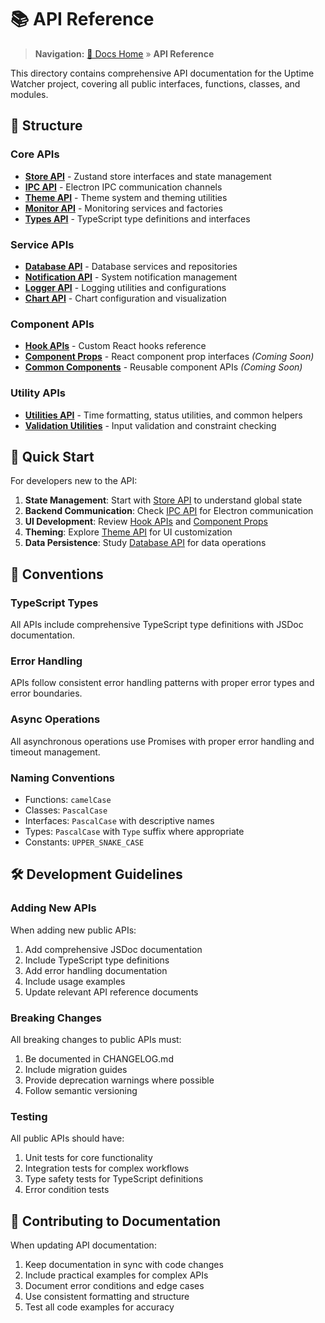 # 📚 API Reference

> **Navigation:** [📖 Docs Home](../README) » **API Reference**

This directory contains comprehensive API documentation for the Uptime Watcher project, covering all public interfaces, functions, classes, and modules.

## 📁 Structure

### Core APIs

- **[Store API](store-api/)** - Zustand store interfaces and state management
- **[IPC API](ipc-api/)** - Electron IPC communication channels
- **[Theme API](theme-api/)** - Theme system and theming utilities
- **[Monitor API](monitor-api/)** - Monitoring services and factories
- **[Types API](types-api/)** - TypeScript type definitions and interfaces

### Service APIs

- **[Database API](database-api/)** - Database services and repositories
- **[Notification API](notification-api/)** - System notification management
- **[Logger API](logger-api/)** - Logging utilities and configurations
- **[Chart API](chart-api/)** - Chart configuration and visualization

### Component APIs

- **[Hook APIs](hook-apis/)** - Custom React hooks reference
- **[Component Props](component-props/)** - React component prop interfaces *(Coming Soon)*
- **[Common Components](common-component-apis/)** - Reusable component APIs *(Coming Soon)*

### Utility APIs

- **[Utilities API](utilities-api/)** - Time formatting, status utilities, and common helpers
- **[Validation Utilities](validation-utils-api/)** - Input validation and constraint checking

## 🚀 Quick Start

For developers new to the API:

1. **State Management**: Start with [Store API](store-api/) to understand global state
2. **Backend Communication**: Check [IPC API](ipc-api/) for Electron communication
3. **UI Development**: Review [Hook APIs](hook-apis/) and [Component Props](component-props/)
4. **Theming**: Explore [Theme API](theme-api/) for UI customization
5. **Data Persistence**: Study [Database API](database-api/) for data operations

## 📖 Conventions

### TypeScript Types

All APIs include comprehensive TypeScript type definitions with JSDoc documentation.

### Error Handling

APIs follow consistent error handling patterns with proper error types and error boundaries.

### Async Operations

All asynchronous operations use Promises with proper error handling and timeout management.

### Naming Conventions

- Functions: `camelCase`
- Classes: `PascalCase`
- Interfaces: `PascalCase` with descriptive names
- Types: `PascalCase` with `Type` suffix where appropriate
- Constants: `UPPER_SNAKE_CASE`

## 🛠️ Development Guidelines

### Adding New APIs

When adding new public APIs:

1. Add comprehensive JSDoc documentation
2. Include TypeScript type definitions
3. Add error handling documentation
4. Include usage examples
5. Update relevant API reference documents

### Breaking Changes

All breaking changes to public APIs must:

1. Be documented in CHANGELOG.md
2. Include migration guides
3. Provide deprecation warnings where possible
4. Follow semantic versioning

### Testing

All public APIs should have:

1. Unit tests for core functionality
2. Integration tests for complex workflows
3. Type safety tests for TypeScript definitions
4. Error condition tests

## 📝 Contributing to Documentation

When updating API documentation:

1. Keep documentation in sync with code changes
2. Include practical examples for complex APIs
3. Document error conditions and edge cases
4. Use consistent formatting and structure
5. Test all code examples for accuracy
